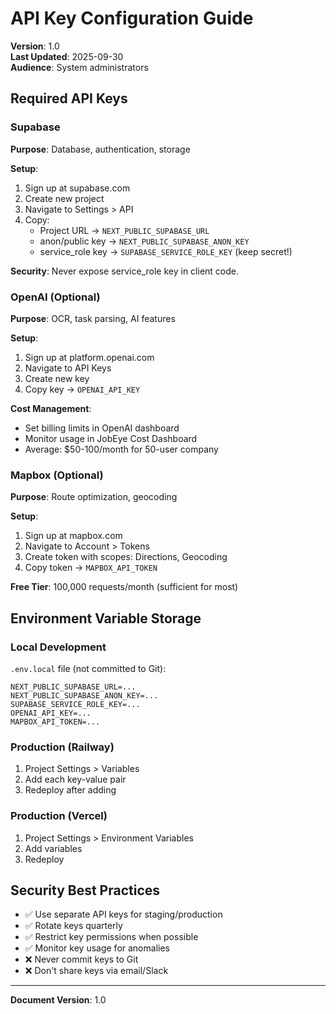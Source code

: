 # API Key Configuration Guide

**Version**: 1.0  
**Last Updated**: 2025-09-30  
**Audience**: System administrators

## Required API Keys

### Supabase
**Purpose**: Database, authentication, storage

**Setup**:
1. Sign up at supabase.com
2. Create new project
3. Navigate to Settings > API
4. Copy:
   - Project URL → `NEXT_PUBLIC_SUPABASE_URL`
   - anon/public key → `NEXT_PUBLIC_SUPABASE_ANON_KEY`
   - service_role key → `SUPABASE_SERVICE_ROLE_KEY` (keep secret!)

**Security**: Never expose service_role key in client code.

### OpenAI (Optional)
**Purpose**: OCR, task parsing, AI features

**Setup**:
1. Sign up at platform.openai.com
2. Navigate to API Keys
3. Create new key
4. Copy key → `OPENAI_API_KEY`

**Cost Management**:
- Set billing limits in OpenAI dashboard
- Monitor usage in JobEye Cost Dashboard
- Average: $50-100/month for 50-user company

### Mapbox (Optional)
**Purpose**: Route optimization, geocoding

**Setup**:
1. Sign up at mapbox.com
2. Navigate to Account > Tokens
3. Create token with scopes: Directions, Geocoding
4. Copy token → `MAPBOX_API_TOKEN`

**Free Tier**: 100,000 requests/month (sufficient for most)

## Environment Variable Storage

### Local Development
`.env.local` file (not committed to Git):
```env
NEXT_PUBLIC_SUPABASE_URL=...
NEXT_PUBLIC_SUPABASE_ANON_KEY=...
SUPABASE_SERVICE_ROLE_KEY=...
OPENAI_API_KEY=...
MAPBOX_API_TOKEN=...
```

### Production (Railway)
1. Project Settings > Variables
2. Add each key-value pair
3. Redeploy after adding

### Production (Vercel)
1. Project Settings > Environment Variables
2. Add variables
3. Redeploy

## Security Best Practices

- ✅ Use separate API keys for staging/production
- ✅ Rotate keys quarterly
- ✅ Restrict key permissions when possible
- ✅ Monitor key usage for anomalies
- ❌ Never commit keys to Git
- ❌ Don't share keys via email/Slack

---
**Document Version**: 1.0

